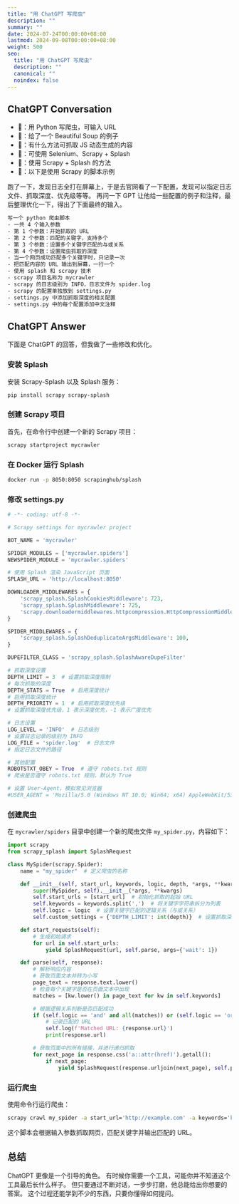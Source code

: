 ```yaml
---
title: "用 ChatGPT 写爬虫"
description: ""
summary: ""
date: 2024-07-24T00:00:00+08:00
lastmod: 2024-09-08T00:00:00+08:00
weight: 500
seo:
  title: "用 ChatGPT 写爬虫"
  description: ""
  canonical: ""
  noindex: false
---
```


## ChatGPT Conversation

* 🤡：用 Python 写爬虫，可输入 URL
* 🤖：给了一个 Beautiful Soup 的例子
* 🤡：有什么方法可抓取 JS 动态生成的内容
* 🤖：可使用 Selenium、Scrapy + Splash
* 🤡：使用 Scrapy + Splash 的方法
* 🤖：以下是使用 Scrapy 的脚本示例

跑了一下，发现日志全打在屏幕上，于是去官网看了一下配置，发现可以指定日志文件、抓取深度、优先级等等。
再问一下 GPT 让他给一些配置的例子和注释，最后整理优化一下，得出了下面最终的输入。

```txt {frame="none"}
写一个 python 爬虫脚本
- 一共 4 个输入参数
- 第 1 个参数：开始抓取的 URL
- 第 2 个参数：匹配的关键字，支持多个
- 第 3 个参数：设置多个关键字匹配的与或关系
- 第 4 个参数：设置爬虫抓取的深度
- 当一个网页成功匹配多个关键字时，只记录一次
- 把匹配内容的 URL 输出到屏幕，一行一个
- 使用 splash 和 scrapy 技术
- scrapy 项目名称为 mycrawler
- scrapy 的日志级别为 INFO，日志文件为 spider.log
- scrapy 的配置单独放到 settings.py
- settings.py 中添加抓取深度的相关配置
- settings.py 中的每个配置添加中文注释
```

## ChatGPT Answer

下面是 ChatGPT 的回答，但我做了一些修改和优化。

### 安装 Splash

安装 Scrapy-Splash 以及 Splash 服务：

```bash {frame="none"}
pip install scrapy scrapy-splash
```

### 创建 Scrapy 项目

首先，在命令行中创建一个新的 Scrapy 项目：

```bash {frame="none"}
scrapy startproject mycrawler
```

### 在 Docker 运行 Splash

```bash {frame="none"}
docker run -p 8050:8050 scrapinghub/splash
```

### 修改 settings.py

```python {frame="none"}
# -*- coding: utf-8 -*-

# Scrapy settings for mycrawler project

BOT_NAME = 'mycrawler'

SPIDER_MODULES = ['mycrawler.spiders']
NEWSPIDER_MODULE = 'mycrawler.spiders'

# 使用 Splash 渲染 JavaScript 页面
SPLASH_URL = 'http://localhost:8050'

DOWNLOADER_MIDDLEWARES = {
    'scrapy_splash.SplashCookiesMiddleware': 723,
    'scrapy_splash.SplashMiddleware': 725,
    'scrapy.downloadermiddlewares.httpcompression.HttpCompressionMiddleware': 810,
}

SPIDER_MIDDLEWARES = {
    'scrapy_splash.SplashDeduplicateArgsMiddleware': 100,
}

DUPEFILTER_CLASS = 'scrapy_splash.SplashAwareDupeFilter'

# 抓取深度设置
DEPTH_LIMIT = 3  # 设置抓取深度限制
# 每次抓取的深度
DEPTH_STATS = True  # 启用深度统计
# 启用抓取深度统计
DEPTH_PRIORITY = 1  # 启用抓取深度优先级
# 设置抓取深度优先级，1 表示深度优先，-1 表示广度优先

# 日志设置
LOG_LEVEL = 'INFO'  # 日志级别
# 设置日志记录的级别为 INFO
LOG_FILE = 'spider.log'  # 日志文件
# 指定日志文件的路径

# 其他配置
ROBOTSTXT_OBEY = True  # 遵守 robots.txt 规则
# 爬虫是否遵守 robots.txt 规则，默认为 True

# 设置 User-Agent，模拟常见浏览器
#USER_AGENT = 'Mozilla/5.0 (Windows NT 10.0; Win64; x64) AppleWebKit/537.36 (KHTML, like Gecko) Chrome/91.0.4472.124 Safari/537.36'
```

### 创建爬虫

在 `mycrawler/spiders` 目录中创建一个新的爬虫文件 `my_spider.py`，内容如下：

```python {frame="none"}
import scrapy
from scrapy_splash import SplashRequest

class MySpider(scrapy.Spider):
    name = "my_spider"  # 定义爬虫的名称

    def __init__(self, start_url, keywords, logic, depth, *args, **kwargs):
        super(MySpider, self).__init__(*args, **kwargs)
        self.start_urls = [start_url]  # 初始化抓取的起始 URL
        self.keywords = keywords.split(',')  # 将关键字字符串拆分为列表
        self.logic = logic  # 设置关键字匹配的逻辑关系（与或关系）
        self.custom_settings = {'DEPTH_LIMIT': int(depth)}  # 设置抓取深度限制

    def start_requests(self):
        # 生成初始请求
        for url in self.start_urls:
            yield SplashRequest(url, self.parse, args={'wait': 1})

    def parse(self, response):
        # 解析响应内容
        # 获取页面文本并转为小写
        page_text = response.text.lower()
        # 检查每个关键字是否在页面文本中出现
        matches = [kw.lower() in page_text for kw in self.keywords]

        # 根据逻辑关系判断是否匹配成功
        if (self.logic == 'and' and all(matches)) or (self.logic == 'or' and any(matches)):
            # 记录匹配的 URL
            self.log(f'Matched URL: {response.url}')  
            print(response.url)

        # 获取页面中的所有链接，并进行递归抓取
        for next_page in response.css('a::attr(href)').getall():
            if next_page:
                yield SplashRequest(response.urljoin(next_page), self.parse, args={'wait': 1})
```

### 运行爬虫

使用命令行运行爬虫：

```bash {frame="none"}
scrapy crawl my_spider -a start_url='http://example.com' -a keywords='keyword1,keyword2' -a logic='and' -a depth=3
```

这个脚本会根据输入参数抓取网页，匹配关键字并输出匹配的 URL。

## 总结

ChatGPT 更像是一个引导的角色。
有时候你需要一个工具，可能你并不知道这个工具最后长什么样子。
但只要通过不断对话，一步步打磨，他总能给出你想要的答案。
这个过程还能学到不少的东西，只要你懂得如何提问。
